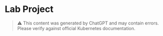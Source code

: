 # Lab Project

> ⚠️ This content was generated by ChatGPT and may contain errors. Please verify against official Kubernetes documentation.